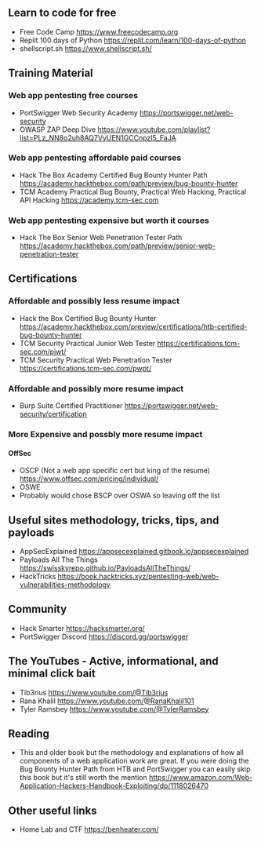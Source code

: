 ## Learn to code for free
- Free Code Camp https://www.freecodecamp.org
- Replit 100 days of Python https://replit.com/learn/100-days-of-python
- shellscript.sh https://www.shellscript.sh/

  
## Training Material

### Web app pentesting free courses
- PortSwigger Web Security Academy https://portswigger.net/web-security
- OWASP ZAP Deep Dive https://www.youtube.com/playlist?list=PLz_NN8o2uh8AQ7VyUEN1GCCnpzl5_FaJA


### Web app pentesting affordable paid courses
- Hack The Box Academy Certified Bug Bounty Hunter Path https://academy.hackthebox.com/path/preview/bug-bounty-hunter
- TCM Academy Practical Bug Bounty, Practical Web Hacking, Practical API Hacking https://academy.tcm-sec.com


### Web app pentesting expensive but worth it courses
- Hack The Box Senior Web Penetration Tester Path https://academy.hackthebox.com/path/preview/senior-web-penetration-tester


## Certifications

### Affordable and possibly less resume impact
- Hack the Box Certified Bug Bounty Hunter https://academy.hackthebox.com/preview/certifications/htb-certified-bug-bounty-hunter
- TCM Security Practical Junior Web Tester https://certifications.tcm-sec.com/pjwt/
- TCM Security Practical Web Penetration Tester https://certifications.tcm-sec.com/pwpt/

### Affordable and possibly more resume impact
- Burp Suite Certified Practitioner https://portswigger.net/web-security/certification
 
### More Expensive and possbly more resume impact
#### OffSec
- OSCP (Not a web app specific cert but king of the resume) https://www.offsec.com/pricing/individual/
- OSWE
- Probably would chose BSCP over OSWA so leaving off the list

  
## Useful sites methodology, tricks, tips, and payloads
- AppSecExplained https://appsecexplained.gitbook.io/appsecexplained
- Payloads All The Things https://swisskyrepo.github.io/PayloadsAllTheThings/
- HackTricks https://book.hacktricks.xyz/pentesting-web/web-vulnerabilities-methodology

  
## Community
- Hack Smarter https://hacksmarter.org/
- PortSwigger Discord https://discord.gg/portswigger

  
## The YouTubes - Active, informational, and minimal click bait
- Tib3rius https://www.youtube.com/@Tib3rius
- Rana Khalil https://www.youtube.com/@RanaKhalil101
- Tyler Ramsbey https://www.youtube.com/@TylerRamsbey

  
## Reading
- This and older book but the methodology and explanations of how all components of a web application work are great. If you were doing the Bug Bounty Hunter Path from HTB and PortSwigger you can easily skip this book but it's still worth the mention https://www.amazon.com/Web-Application-Hackers-Handbook-Exploiting/dp/1118026470

  
## Other useful links
- Home Lab and CTF https://benheater.com/ 
